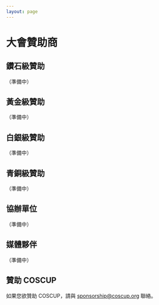 ```yaml
---
layout: page
---
```

# 大會贊助商

## 鑽石級贊助

（準備中）

## 黃金級贊助

（準備中）

## 白銀級贊助

（準備中）

## 青銅級贊助

（準備中）

## 協辦單位

（準備中）

## 媒體夥伴

（準備中）

## 贊助 COSCUP

如果您欲贊助 COSCUP，請與 <a href="mailto:sponsorship@coscup.org">sponsorship@coscup.org</a> 聯絡。
